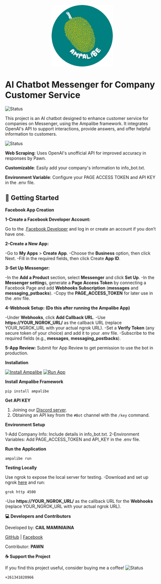 <div align="center">
  <img src="https://github.com/cailmaminiaina/AI-ChatBot-for-Companies/blob/main/assets/public/ampalibe.png" alt="Ampalibe" width="200"/>
</div>

# **AI Chatbot Messenger for Company Customer Service**

![Status](https://img.shields.io/badge/status-running-brightgreen)

This project is an AI chatbot designed to enhance customer service for companies on Messenger, using the Ampalibe framework. It integrates OpenAI's API to support interactions, provide answers, and offer helpful information to customers.


![Status](https://img.shields.io/badge/FEATURES-red)

**Web Scraping**: Uses OpenAI's unofficial API for improved accuracy in responses by Pawn.

**Customizable**: Easily add your company's information to info_bot.txt.

**Environment Variable**: Configure your PAGE ACCESS TOKEN and API KEY in the .env file.


## **🚀 Getting Started**

**Facebook App Creation**

**1-Create a Facebook Developer Account:**

  Go to the .[Facebook Developer](https://developers.facebook.com/) and log in or create an account if you don’t have one.
    
**2-Create a New App:**

        
  -Go to **My Apps** > **Create App**.
  -Choose the **Business** option, then click Next.
  -Fill in the required fields, then click Create **App ID**.

**3-Set Up Messenger:**

  -In the **Add a Product** section, select **Messenger** and click **Set Up**.
  -In the **Messenger setting**s, generate a **Page Access Token** by connecting a Facebook Page and add **Webhooks Subscription** (**messages** and **messaging_pstbacks**).
  -Copy the **PAGE_ACCESS_TOKEN** for later use in the .env file.

**4-Webhook Setup:**
**(Do this after running the Ampalibe App)**

  -Under **Webhooks**, click **Add Callback URL**.
  -Use **https://YOUR_NGROK_URL/** as the callback URL (replace YOUR_NGROK_URL with your actual ngrok URL).
  -Set a **Verify Token** (any secure token of your choice) and add it to your .env file.
  -Subscribe to the required fields (e.g., **messages**, **messaging_postbacks**).

**5-App Review:** Submit for App Review to get permission to use the bot in production.

**Installation**

[![Install Ampalibe](https://img.shields.io/badge/Install-Ampalibe-blue?style=for-the-badge)](https://pypi.org/project/ampalibe/)
[![Run App](https://img.shields.io/badge/Run-App-brightgreen?style=for-the-badge)](#)
   
**Install Ampalibe Framework**

    pip install ampalibe
    
**Get API KEY**

1. Joining our [Discord server](https://discord.pawan.krd).
2. Obtaining an API key from the `#Bot` channel with the `/key` command.
   
**Environment Setup**

1-Add Company Info: Include details in info_bot.txt.
2-Environment Variables: Add PAGE_ACCESS_TOKEN and API_KEY in the .env file.

**Run the Application**

    ampalibe run

**Testing Locally**

Use ngrok to expose the local server for testing.
-Download and set up ngrok [here](https://ngrok.com/) and run:

    grok http 4500
    
-Use **https://YOUR_NGROK_URL/** as the callback URL for the **Webhooks** (replace YOUR_NGROK_URL with your actual ngrok URL).

**💻 Developers and Contributors**

Developed by: **CAIL MAMINIAINA**

[GitHub](https://github.com/maminiainalaic) | [Facebook](https://facebook.com/yvanecail.0)

Contributor: **PAWN**

**☕ Support the Project**

If you find this project useful, consider buying me a coffee!
![Status](https://img.shields.io/badge/M'Vola-darkgreen)

    +261341820966
